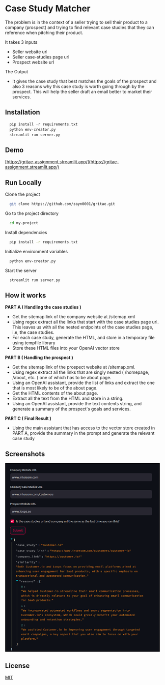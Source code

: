 
# Case Study Matcher

The problem is in the context of a seller trying to sell their product to a company (prospect) and trying to find relevant case studies that they can reference when pitching their product.


It takes 3 inputs

- Seller website url
- Seller case-studies page url
- Prospect website url



The Output

- It gives the case study that best matches the goals of the prospect and also 3 reasons why this case study is worth going through by the prospect. This will help the seller draft an email better to market their services.




## Installation

```python
  pip install -r requirements.txt 
  python env-creator.py
  streamlit run server.py
```
    
## Demo

[https://gritae-assignment.streamlit.app/](https://gritae-assignment.streamlit.app/)


## Run Locally

Clone the project

```bash
  git clone https://github.com/zayn0001/gritae.git
```

Go to the project directory

```bash
  cd my-project
```

Install dependencies

```bash
  pip install -r requirements.txt 
```

Initialize environment variables

```bash
  python env-creator.py
```


Start the server

```bash  
  streamlit run server.py
```


## How it works

**PART A ( Handling the case studies )**


- Get the sitemap link of the company website at /sitemap.xml
- Using regex extract all the links that start with the case studies page url. This leaves us with all the nested endpoints of the case studies page, i.e, the case studies.
- For each case study, generate the HTML, and store in a temporary file using tempfile library
- Store these HTML files into your OpenAI vector store 

**PART B ( Handling the prospect )**

- Get the sitemap link of the prospect website at /sitemap.xml.
- Using regex extract all the links that are singly nested ( /homepage, /about, etc. ) one of which has to be about page.
- Using an OpenAI assistant, provide the list of links and extract the one that is most likely to be of the about page.
- Get the HTML contents of the about page.
- Extract all the text from the HTML and store in a string.
- Using an OpenAI assistant, provide the text contents string, and generate a summary of the prospect's goals and services.

**PART C ( Final Result )**

- Using the main assistant that has access to the vector store created in PART A, provide the summary in the prompt and generate the relevant case study


## Screenshots
![App Screenshot](https://github.com/zayn0001/gritae/blob/main/sample.png)


## License

[MIT](https://github.com/zayn0001/gritae/blob/main/LICENSE)


